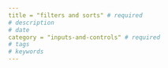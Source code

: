 ```yaml
---
title = "filters and sorts" # required 
# description
# date 
category = "inputs-and-controls" # required 
# tags
# keywords
---
```

